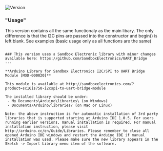 ![Version](https://img.shields.io/badge/Version-v1.3.5-green.svg)

### "Usage"
This version contains all the same functionaly as the main libary. The only difference is that the I2C pins are passed into the constructor and begin() is left blank. See examples (basic usage only as all functions are the same)
```

### This version uses a Sandbox Electronic library with minor changes available here: https://github.com/SandboxElectronics/UART_Bridge
---

**Arduino Library for Sandbox Electronics I2C/SPI to UART Bridge Module [MOD-000020]**

This module is available at http://sandboxelectronics.com/?product=sc16is750-i2cspi-to-uart-bridge-module

The installed library should be under:
 - My Documents\Arduino\libraries\ (on Windows)
 - Documents/Arduino/libraries/ (on Mac or Linux)

Note: the above instruction is for automatic installation of 3rd party libraries that is supported starting at Arduino IDE 1.0.5. For users running earlier versions, manual installation is required. For manual installation instruction, please visit http://arduino.cc/en/Guide/Libraries. Please remember to close all opened Arduino IDE windows and restart the Arduino IDE if manual installation was used. Please make sure the new library appears in the Sketch -> Import Library menu item of the software.

